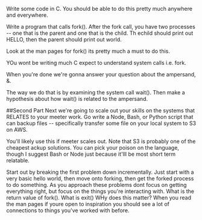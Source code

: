 Write some code in C. You should be able to do this pretty much anywhere and everywhere.


Write a program that calls fork(). After the fork call, you have two processes -- one that is the parent and one that is the child. Th echild should print out HELLO, then the parent should print out world.


Look at the man pages for fork() its pretty much a must to do this.

YOu wont be writing much C expect to understand system calls i.e. fork.

When you're done we're gonna answer your question about the ampersand, &.

The way we do that is by examining the system call wait(). Then make a hypothesis about how wait() is related to the ampersand.


##Second Part
Next we're going to scale out your skills on the systems that RELATES to your  meeter work. Go write a Node, Bash, or Python script that can backup files -- specifically transfer some file on your local system to S3 on AWS.

You'll likely use this if meeter scales out. Note that S3 is probably  one of the cheapest ackup solutions. You can pick your poison on the language, though I suggest Bash or Node just because it'lll be most short term relatable.


Start out by breaking the first problem down incrementally. Just start with a very basic hello world, then move onto forking, then get the forked process to do something. As you approach these problems dont focus on getting everything right, but focus on the things you're interacting with. What is the return value of fork(). What is exit() WHy does this matter? When you read the man pages if youre open to inspiration you should see a lot of connections to things you've worked with before.
